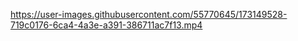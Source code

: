 

https://user-images.githubusercontent.com/55770645/173149528-719c0176-6ca4-4a3e-a391-386711ac7f13.mp4
